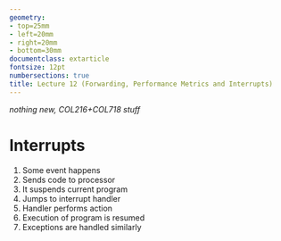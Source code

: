 ```yaml
---
geometry:
- top=25mm
- left=20mm
- right=20mm
- bottom=30mm
documentclass: extarticle
fontsize: 12pt
numbersections: true
title: Lecture 12 (Forwarding, Performance Metrics and Interrupts)
--- 
```


*nothing new, COL216+COL718 stuff*

# Interrupts
1. Some event happens
1. Sends code to processor
1. It suspends current program
1. Jumps to interrupt handler
1. Handler performs action
1. Execution of program is resumed
1. Exceptions are handled similarly
